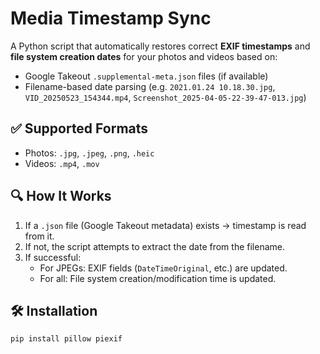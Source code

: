 # Media Timestamp Sync

A Python script that automatically restores correct **EXIF timestamps** and **file system creation dates** for your photos and videos based on:

- Google Takeout `.supplemental-meta.json` files (if available)
- Filename-based date parsing (e.g. `2021.01.24 10.18.30.jpg`, `VID_20250523_154344.mp4`, `Screenshot_2025-04-05-22-39-47-013.jpg`)

## ✅ Supported Formats

- Photos: `.jpg`, `.jpeg`, `.png`, `.heic`
- Videos: `.mp4`, `.mov`

## 🔍 How It Works

1. If a `.json` file (Google Takeout metadata) exists → timestamp is read from it.
2. If not, the script attempts to extract the date from the filename.
3. If successful:
   - For JPEGs: EXIF fields (`DateTimeOriginal`, etc.) are updated.
   - For all: File system creation/modification time is updated.

## 🛠️ Installation

```bash
pip install pillow piexif

